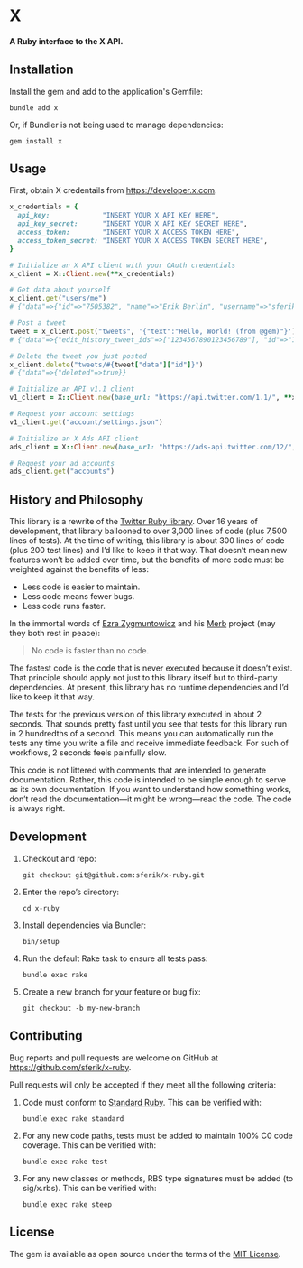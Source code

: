 # X

#### A Ruby interface to the X API.

## Installation

Install the gem and add to the application's Gemfile:

    bundle add x

Or, if Bundler is not being used to manage dependencies:

    gem install x

## Usage

First, obtain X credentails from https://developer.x.com.

```ruby
x_credentials = {
  api_key:             "INSERT YOUR X API KEY HERE",
  api_key_secret:      "INSERT YOUR X API KEY SECRET HERE",
  access_token:        "INSERT YOUR X ACCESS TOKEN HERE",
  access_token_secret: "INSERT YOUR X ACCESS TOKEN SECRET HERE",
}

# Initialize an X API client with your OAuth credentials
x_client = X::Client.new(**x_credentials)

# Get data about yourself
x_client.get("users/me")
# {"data"=>{"id"=>"7505382", "name"=>"Erik Berlin", "username"=>"sferik"}}

# Post a tweet
tweet = x_client.post("tweets", '{"text":"Hello, World! (from @gem)"}')
# {"data"=>{"edit_history_tweet_ids"=>["1234567890123456789"], "id"=>"1234567890123456789", "text"=>"Hello, World! (from @gem)"}}

# Delete the tweet you just posted
x_client.delete("tweets/#{tweet["data"]["id"]}")
# {"data"=>{"deleted"=>true}}

# Initialize an API v1.1 client
v1_client = X::Client.new(base_url: "https://api.twitter.com/1.1/", **x_credentials)

# Request your account settings
v1_client.get("account/settings.json")

# Initialize an X Ads API client
ads_client = X::Client.new(base_url: "https://ads-api.twitter.com/12/", **x_credentials)

# Request your ad accounts
ads_client.get("accounts")
```

## History and Philosophy

This library is a rewrite of the [Twitter Ruby library](https://github.com/sferik/twitter). Over 16 years of development, that library ballooned to over 3,000 lines of code (plus 7,500 lines of tests). At the time of writing, this library is about 300 lines of code (plus 200 test lines) and I’d like to keep it that way. That doesn’t mean new features won’t be added over time, but the benefits of more code must be weighted against the benefits of less:

* Less code is easier to maintain.
* Less code means fewer bugs.
* Less code runs faster.

In the immortal words of [Ezra Zygmuntowicz](https://github.com/ezmobius) and his [Merb](https://github.com/merb) project (may they both rest in peace):

> No code is faster than no code.

The fastest code is the code that is never executed because it doesn’t exist. That principle should apply not just to this library itself but to third-party dependencies. At present, this library has no runtime dependencies and I’d like to keep it that way.

The tests for the previous version of this library executed in about 2 seconds. That sounds pretty fast until you see that tests for this library run in 2 hundredths of a second. This means you can automatically run the tests any time you write a file and receive immediate feedback. For such of workflows, 2 seconds feels painfully slow.

This code is not littered with comments that are intended to generate documentation. Rather, this code is intended to be simple enough to serve as its own documentation. If you want to understand how something works, don’t read the documentation—it might be wrong—read the code. The code is always right.

## Development

1. Checkout and repo:

       git checkout git@github.com:sferik/x-ruby.git

2. Enter the repo’s directory:

       cd x-ruby

3. Install dependencies via Bundler:

       bin/setup

4. Run the default Rake task to ensure all tests pass:

       bundle exec rake

5. Create a new branch for your feature or bug fix:

       git checkout -b my-new-branch

## Contributing

Bug reports and pull requests are welcome on GitHub at https://github.com/sferik/x-ruby.

Pull requests will only be accepted if they meet all the following criteria:

1. Code must conform to [Standard Ruby](https://github.com/standardrb/standard). This can be verified with:

       bundle exec rake standard

2. For any new code paths, tests must be added to maintain 100% C0 code coverage. This can be verified with:

       bundle exec rake test

3. For any new classes or methods, RBS type signatures must be added (to sig/x.rbs). This can be verified with:

       bundle exec rake steep

## License

The gem is available as open source under the terms of the [MIT License](https://opensource.org/licenses/MIT).
